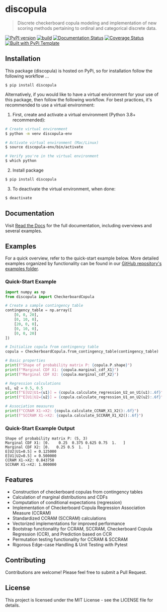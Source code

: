 # discopula

> Discrete checkerboard copula modeling and implementation of new scoring methods pertaining to ordinal and categorical discrete data.

[![PyPI version](https://badge.fury.io/py/discopula.png)](https://badge.fury.io/py/discopula)
[![build](https://github.com/dmavani25/discopula/actions/workflows/test.yaml/badge.svg)](https://github.com/dmavani25/discopula/actions/workflows/test.yaml)
[![Documentation Status](https://readthedocs.org/projects/discopula/badge/?version=latest)](https://discopula.readthedocs.io/en/latest/?badge=latest)
[![Coverage Status](https://coveralls.io/repos/github/dmavani25/discopula/badge.png?branch=master)](https://coveralls.io/github/dmavani25/discopula?branch=master)
[![Built with PyPi Template](https://img.shields.io/badge/PyPi_Template-v0.6.1-blue.svg)](https://github.com/christophevg/pypi-template)

## Installation

This package (discopula) is hosted on PyPi, so for installation follow the following workflow ...

```console
$ pip install discopula
```

Alternatively, if you would like to have a virtual environment for your use of this package, then follow the following workflow. For best practices, it's recommended to use a virtual environment:

1. First, create and activate a virtual environment (Python 3.8+ recommended):

```bash
# Create virtual environment
$ python -m venv discopula-env

# Activate virtual environment (Mac/Linux)
$ source discopula-env/bin/activate

# Verify you're in the virtual environment
$ which python
```

2. Install package

```bash
$ pip install discopula
```

3. To deactivate the virtual environment, when done:

```bash
$ deactivate
```

## Documentation

Visit [Read the Docs](https://discopula.readthedocs.org) for the full documentation, including overviews and several examples.

## Examples

For a quick overview, refer to the quick-start example below. More detailed examples organized by functionality can be found in our [GitHub repository's examples folder](https://github.com/dmavani25/discopula/tree/master/examples).

### Quick-Start Example

```python
import numpy as np
from discopula import CheckerboardCopula

# Create a sample contingency table
contingency_table = np.array([
    [0, 0, 20],
    [0, 10, 0],
    [20, 0, 0],
    [0, 10, 0],
    [0, 0, 20]
])

# Initialize copula from contingency table
copula = CheckerboardCopula.from_contingency_table(contingency_table)

# Basic properties
print(f"Shape of probability matrix P: {copula.P.shape}")
print(f"Marginal CDF X1: {copula.marginal_cdf_X1}")
print(f"Marginal CDF X2: {copula.marginal_cdf_X2}")

# Regression calculations
u1, u2 = 0.5, 0.5
print(f"E[U2|U1={u1}] = {copula.calculate_regression_U2_on_U1(u1):.6f}")
print(f"E[U1|U2={u2}] = {copula.calculate_regression_U1_on_U2(u2):.6f}")

# Association measures
print(f"CCRAM X1->X2: {copula.calculate_CCRAM_X1_X2():.6f}")
print(f"SCCRAM X1->X2: {copula.calculate_SCCRAM_X1_X2():.6f}")
```

### Quick-Start Example Output 

```text
Shape of probability matrix P: (5, 3)
Marginal CDF X1: [0.    0.25  0.375 0.625 0.75  1.   ]
Marginal CDF X2: [0.   0.25 0.5  1.  ]
E[U2|U1=0.5] = 0.125000
E[U1|U2=0.5] = 0.500000
CCRAM X1->X2: 0.843750
SCCRAM X1->X2: 1.000000
```

## Features

- Construction of checkerboard copulas from contingency tables
- Calculation of marginal distributions and CDFs
- Computation of conditional expectations (regression)
- Implementation of Checkerboard Copula Regression Association Measure (CCRAM)
- Standardized CCRAM (SCCRAM) calculations
- Vectorized implementations for improved performance
- Bootstrap functionality for CCRAM, SCCRAM, Checkerboard Copula Regression (CCR), and Prediction based on CCR
- Permutation testing functionality for CCRAM & SCCRAM
- Rigorous Edge-case Handling & Unit Testing with Pytest 

## Contributing

Contributions are welcome! Please feel free to submit a Pull Request.

## License

This project is licensed under the MIT License - see the LICENSE file for details.